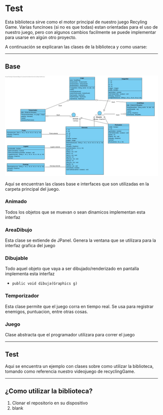 # Test

Esta biblioteca sirve como el motor principal de nuestro juego Recyling Game. Varias funcinoes (si no es que todas) estan orientadas para el uso de nuestro juego, pero con algunos cambios facilmente se puede implementar para usarse en algún otro proyecto.

A continuación se explicaran las clases de la biblioteca y como usarse:

---

## Base

![Diagrama](DiagramaUML.jpg)

Aquí se encuentran las clases base e interfaces que son utilizadas en la carpeta principal del juego.

### Animado

Todos los objetos que se muevan o sean dinamicos implementan esta interfaz

### AreaDibujo

Esta clase se extiende de JPanel. Genera la ventana que se utilizara para la interfaz grafica del juego

### Dibujable

Todo aquel objeto que vaya a ser dibujado/renderizado en pantalla implementa esta interfaz

- `public void dibuja(Graphics g)`

### Temporizador

Esta clase permite que el juego corra en tiempo real. Se usa para registrar enemigos, puntuacion, entre otras cosas.

### Juego

Clase abstracta que el programador utilizara para correr el juego

---

## Test

Aqui se encuentra un ejemplo con clases sobre como utilizar la biblioteca, tomando como referencia nuestro videojuego de recyclingGame.

---

## ¿Como utilizar la biblioteca?

1. Clonar el repositorio en su dispositivo
2. blank
